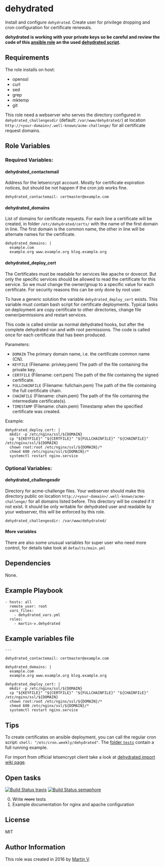 dehydrated
==============

Install and configure `dehydrated`. Create user for privilege dropping
and cron configuration for certificate renewals.


**dehydrated is working with your private keys so be careful and review
the code of this [ansible role](https://github.com/martin-v/ansible-dehydrated)
an the used [dehydrated script](https://github.com/lukas2511/dehydrated/blob/afabfff06e2dece1772ed788ac41ca0d297ab49b/dehydrated).**


Requirements
------------

The role installs on host:

  * openssl
  * curl
  * sed
  * grep
  * mktemp
  * git

This role need a webserver who serves the directory configured in `dehydrated_challengesdir`
(default: `/var/www/dehydrated/`) at location
`http://<your-domain>/.well-known/acme-challenge/` for all certificate
request domains.


Role Variables
--------------

### Required Variables:

#### dehydrated_contactemail

Address for the letsencrypt account. Mostly for certificate expiration notices,
but should be not happen if the cron job works fine.

    dehydrated_contactemail: certmaster@example.com


#### dehydrated_domains

List of domains for certificate requests. For each line a certificate will
be created, in folder `/etc/dehydrated/certs/` with the name of the first
domain in line. The first domain is the common name, the other in line will
be alternate names for the certificate.

    dehydrated_domains: |
      example.com
      example.org www.example.org blog.example.org


#### dehydrated_deploy_cert

The Certificates must be readable for services like apache or dovecot.
But only the specific services should be allowed to read the certificate
for this service. So we must change the owner/group to a specific value
for each certificate. For security reasons this can be only done by root
user.

To have a generic solution the variable `dehydrated_deploy_cert`
exists. This variable must contain bash script for certificate
deployments. Typical tasks on deployment are copy certificate to other
directories, change file owner/permissions and restart services.

This code is called similar as normal dehydrated hooks, but after the
complete dehydrated run and with root permissions. The code is called
once for each certificate that has been produced.

Parameters:

* `DOMAIN`
  The primary domain name, i.e. the certificate common name (CN).
* `KEYFILE` (Filename: privkey.pem)
  The path of the file containing the private key.
* `CERTFILE` (Filename: cert.pem)
  The path of the file containing the signed certificate.
* `FULLCHAINFILE` (Filename: fullchain.pem)
  The path of the file containing the full certificate chain.
* `CHAINFILE` (Filename: chain.pem)
  The path of the file containing the intermediate certificate(s).
* `TIMESTAMP` (Filename: chain.pem)
  Timestamp when the specified certificate was created.

Example:

    dehydrated_deploy_cert: |
      mkdir -p /etc/nginx/ssl/${DOMAIN}
      cp "${KEYFILE}" "${CERTFILE}" "${FULLCHAINFILE}" "${CHAINFILE}" /etc/nginx/ssl/${DOMAIN}
      chown root:root /etc/nginx/ssl/${DOMAIN}/*
      chmod 600 /etc/nginx/ssl/${DOMAIN}/*
      systemctl restart nginx.service


### Optional Variables:

#### dehydrated_challengesdir

Directory for acme-challenge files. Your webserver should make this directory
public on location `http://<your-domain>/.well-known/acme-challenge/` for all domains listed
before. This directory will be created if it not exist. It should be only
writable for dehydrated user and readable by your webserver, this will
be enforced by this role.

    dehydrated_challengesdir: /var/www/dehydrated/


#### More variables

There are also some unusual variables for super user who need more control,
for details take look at `defaults/main.yml`


Dependencies
------------

None.


Example Playbook
----------------

    - hosts: all
      remote_user: root
      vars_files:
        - dehydrated_vars.yml
      roles:
        - martin-v.dehydrated



Example variables file
----------------------

    ---

    dehydrated_contactemail: certmaster@example.com

    dehydrated_domains: |
      example.com
      example.org www.example.org blog.example.org

    dehydrated_deploy_cert: |
      mkdir -p /etc/nginx/ssl/${DOMAIN}
      cp "${KEYFILE}" "${CERTFILE}" "${FULLCHAINFILE}" "${CHAINFILE}" /etc/nginx/ssl/${DOMAIN}
      chown root:root /etc/nginx/ssl/${DOMAIN}/*
      chmod 600 /etc/nginx/ssl/${DOMAIN}/*
      systemctl restart nginx.service


Tips
----

To create certificates on ansible deployment, you can call the regular cron
script: `shell: "/etc/cron.weekly/dehydrated"`. The
[folder `tests`](https://github.com/martin-v/ansible-dehydrated/tree/master/tests)
contain a full running example.


For import from official letsencrypt client take a look at
[dehydrated import wiki page](https://github.com/lukas2511/dehydrated/wiki/Import-from-official-letsencrypt-client).


Open tasks
----------

[![Build Status travis](https://travis-ci.org/martin-v/ansible-dehydrated.svg?branch=master)](https://travis-ci.org/martin-v/ansible-dehydrated)
[![Build Status semaphore](https://semaphoreci.com/api/v1/martin-v/ansible-dehydrated/branches/master/badge.svg)](https://semaphoreci.com/martin-v/ansible-dehydrated)

0. Write <del>more</del> tests
0. Example documentation for nginx and apache configuration


License
-------

MIT

Author Information
------------------

This role was created in 2016 by [Martin V](https://github.com/martin-v).
